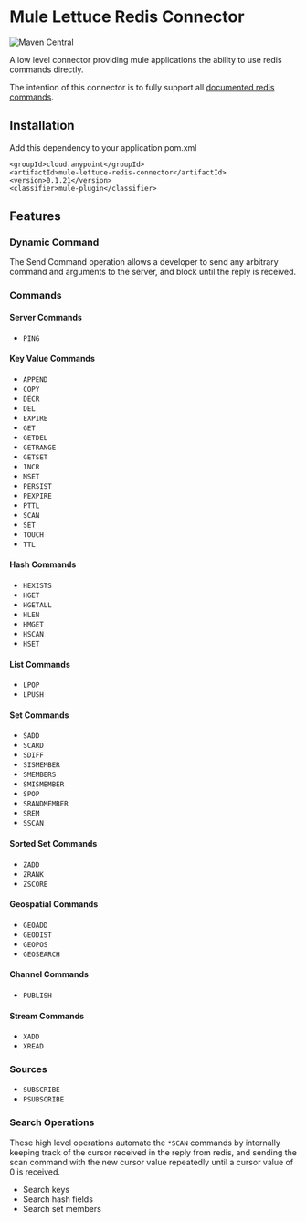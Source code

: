 # Mule Lettuce Redis Connector
![Maven Central](https://img.shields.io/maven-central/v/cloud.anypoint/mule-lettuce-redis-connector)

A low level connector providing mule applications the ability to use redis commands directly.

The intention of this connector is to fully support all [documented redis commands](https://redis.io/commands).

## Installation

Add this dependency to your application pom.xml

```
<groupId>cloud.anypoint</groupId>
<artifactId>mule-lettuce-redis-connector</artifactId>
<version>0.1.21</version>
<classifier>mule-plugin</classifier>
```

## Features

### Dynamic Command

The Send Command operation allows a developer to send any arbitrary command and arguments to the server, and block until the reply is received.

### Commands

#### Server Commands
* `PING`

#### Key Value Commands
* `APPEND`
* `COPY`
* `DECR`
* `DEL`
* `EXPIRE`
* `GET`
* `GETDEL`
* `GETRANGE`
* `GETSET`
* `INCR`
* `MSET`
* `PERSIST`
* `PEXPIRE`
* `PTTL`
* `SCAN`
* `SET`
* `TOUCH`
* `TTL`

#### Hash Commands
* `HEXISTS`
* `HGET`
* `HGETALL`
* `HLEN`
* `HMGET`
* `HSCAN`
* `HSET`

#### List Commands
* `LPOP`
* `LPUSH`

#### Set Commands
* `SADD`
* `SCARD`
* `SDIFF`
* `SISMEMBER`
* `SMEMBERS`
* `SMISMEMBER`
* `SPOP`
* `SRANDMEMBER`
* `SREM`
* `SSCAN`

#### Sorted Set Commands
* `ZADD`
* `ZRANK`
* `ZSCORE`

#### Geospatial Commands
* `GEOADD`
* `GEODIST`
* `GEOPOS`
* `GEOSEARCH`

#### Channel Commands
* `PUBLISH`

#### Stream Commands
* `XADD`
* `XREAD`

### Sources
* `SUBSCRIBE`
* `PSUBSCRIBE`

### Search Operations

These high level operations automate the `*SCAN` commands by internally keeping track of the cursor
received in the reply from redis, and sending the scan command with the new cursor value repeatedly
until a cursor value of 0 is received.

* Search keys
* Search hash fields
* Search set members
